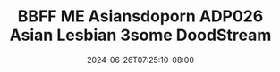 --- 
title: "BBFF ME  Asiansdoporn  ADP026 Asian Lesbian 3some  DoodStream"
description: "streaming  video bokep BBFF ME  Asiansdoporn  ADP026 Asian Lesbian 3some  DoodStream     new"
date: 2024-06-26T07:25:10-08:00
file_code: "r29mp33fakzy"
draft: false
cover: "6hwxaw1ply0dpb92.jpg"
tags: ["BBFF", "Asiansdoporn", "Asian", "Lesbian", "DoodStream", "bokep-indo", "bokep-viral", "bokep-ig"]
length: 2120
fld_id: "1483176"
foldername: "Asiansdoporn 1"
categories: ["Asiansdoporn 1"]
views: 10
---